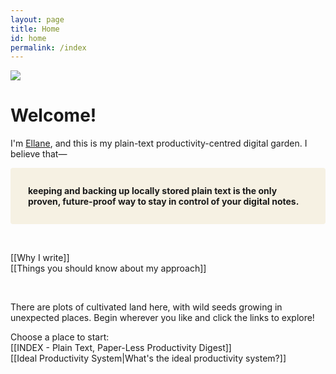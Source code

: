 ```yaml
---
layout: page
title: Home
id: home
permalink: /index
---
```


<img src="/_assets/Pasted-image-20220531165257.png">

# Welcome!
I'm [Ellane](https://medium.com/@miscellaneplans/about), and this is my plain-text productivity-centred digital garden. I believe that—
<p style="padding: 2em 2em; background: #f6f1e3; border-radius: 4px;">
<span style="font-weight: bold">keeping and backing up locally stored plain text is the only proven, future-proof way to stay in control of your digital notes.</span></p>
<br>

[[Why I write]]  
[[Things you should know about my approach]]  

<br>

There are plots of cultivated land here, with wild seeds growing in unexpected places. Begin wherever you like and click the links to explore! <br>

Choose a place to start: <br>
[[INDEX - Plain Text, Paper-Less Productivity Digest]]  
[[Ideal Productivity System|What's the ideal productivity system?]]

<style>
  .wrapper {
    max-width: 46em;
  }
</style>
